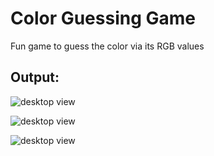 # Color Guessing Game

Fun game to guess the color via its RGB values

## Output:
![desktop view](https://raw.github.com/Hanan-Karam/color-guessing-game/main/screenshots/desktop-view-1.png)

![desktop view](https://raw.github.com/Hanan-Karam/color-guessing-game/main/screenshots/desktop-view-2.png)

![desktop view](https://raw.github.com/Hanan-Karam/color-guessing-game/main/screenshots/desktop-view-3.png)
